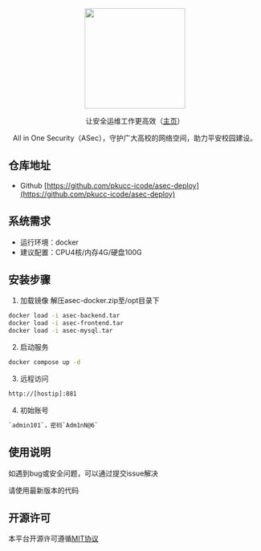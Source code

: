 
&nbsp;

<p align="center"><img src="https://asec.pku.edu.cn/assets/img/brand/pkulog_asec.png"  width="200" /></p>

<p align="center">让安全运维工作更高效（<a href="https://asec.pku.edu.cn" target="_blank">主页</a>） </p>

<p align="center">All in One Security（ASec），守护广大高校的网络空间，助力平安校园建设。</p>


## 仓库地址

- Github [https://github.com/pkucc-icode/asec-deploy](https://github.com/pkucc-icode/asec-deploy)

## 系统需求

- 运行环境：docker
- 建议配置：CPU4核/内存4G/硬盘100G

## 安装步骤

1. 加载镜像
解压asec-docker.zip至/opt目录下

```bash
docker load -i asec-backend.tar
docker load -i asec-frontend.tar
docker load -i asec-mysql.tar
```
2. 启动服务
```bash
docker compose up -d
```
3. 远程访问
```bash
http://[hostip]:881
```
4. 初始账号
```bash
`admin101`，密码`Adm1nN@6`
```

## 使用说明

如遇到bug或安全问题，可以通过提交issue解决

请使用最新版本的代码

## 开源许可
本平台开源许可遵循[MIT协议](https://opensource.org/licenses/MIT?_blank)
